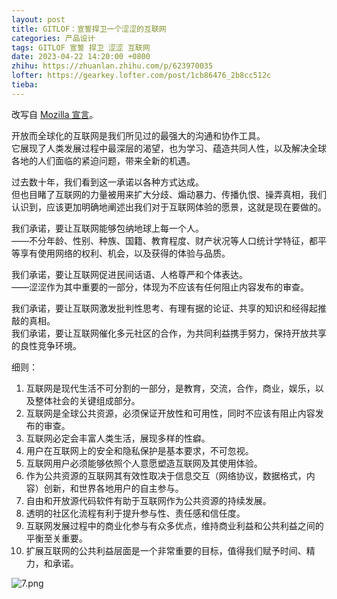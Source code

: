 ```yaml
---
layout: post
title: GITLOF：宣誓捍卫一个涩涩的互联网
categories: 产品设计
tags: GITLOF 宣誓 捍卫 涩涩 互联网
date: 2023-04-22 14:20:00 +0800
zhihu: https://zhuanlan.zhihu.com/p/623970035
lofter: https://gearkey.lofter.com/post/1cb86476_2b8cc512c
tieba: 
---
```


改写自 [Mozilla 宣言](https://www.mozilla.org/zh-CN/about/manifesto/)。

开放而全球化的互联网是我们所见过的最强大的沟通和协作工具。  
它展现了人类发展过程中最深层的渴望，也为学习、蕴造共同人性，以及解决全球各地的人们面临的紧迫问题，带来全新的机遇。

过去数十年，我们看到这一承诺以各种方式达成。  
但也目睹了互联网的力量被用来扩大分歧、煽动暴力、传播仇恨、操弄真相，我们认识到，应该更加明确地阐述出我们对于互联网体验的愿景，这就是现在要做的。

我们承诺，要让互联网能够包纳地球上每一个人。  
——不分年龄、性别、种族、国籍、教育程度、财产状况等人口统计学特征，都平等享有使用网络的权利、机会，以及获得的体验与品质。

我们承诺，要让互联网促进民间话语、人格尊严和个体表达。  
——涩涩作为其中重要的一部分，体现为不应该有任何阻止内容发布的审查。

我们承诺，要让互联网激发批判性思考、有理有据的论证、共享的知识和经得起推敲的真相。  
我们承诺，要让互联网催化多元社区的合作，为共同利益携手努力，保持开放共享的良性竞争环境。

细则：

1. 互联网是现代生活不可分割的一部分，是教育，交流，合作，商业，娱乐，以及整体社会的关键组成部分。
2. 互联网是全球公共资源，必须保证开放性和可用性，同时不应该有阻止内容发布的审查。
3. 互联网必定会丰富人类生活，展现多样的性癖。
4. 用户在互联网上的安全和隐私保护是基本要求，不可忽视。
5. 互联网用户必须能够依照个人意愿塑造互联网及其使用体验。
6. 作为公共资源的互联网其有效性取决于信息交互（网络协议，数据格式，内容）创新，和世界各地用户的自主参与。
7. 自由和开放源代码软件有助于互联网作为公共资源的持续发展。
8. 透明的社区化流程有利于提升参与性、责任感和信任度。
9. 互联网发展过程中的商业化参与有众多优点，维持商业利益和公共利益之间的平衡至关重要。
10. 扩展互联网的公共利益层面是一个非常重要的目标，值得我们赋予时间、精力，和承诺。

![7.png](https://s2.loli.net/2023/04/23/lmhbMrzH5pvaLYx.png)